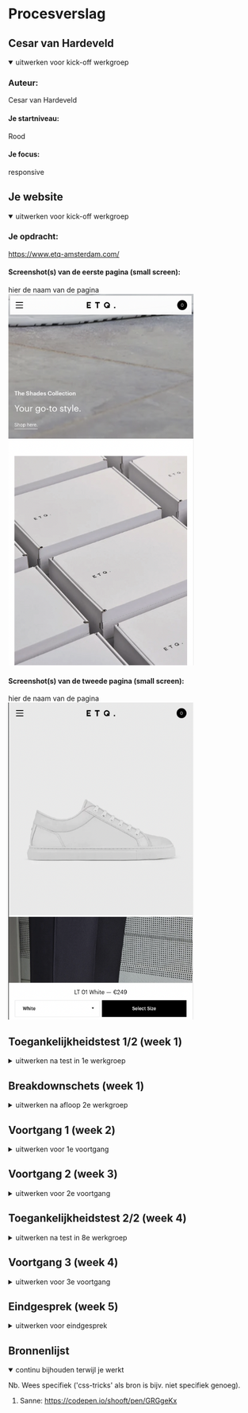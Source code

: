 # Procesverslag

## Cesar van Hardeveld

<details open>
  <summary>uitwerken voor kick-off werkgroep</summary>

### Auteur:

Cesar van Hardeveld

#### Je startniveau:

Rood

#### Je focus:

responsive

</details>

## Je website

<details open>
  <summary>uitwerken voor kick-off werkgroep</summary>

### Je opdracht:

https://www.etq-amsterdam.com/

#### Screenshot(s) van de eerste pagina (small screen):

hier de naam van de pagina  
 <img src="readme-images/1.png" width="375px" alt="etq home">

#### Screenshot(s) van de tweede pagina (small screen):

hier de naam van de pagina  
 <img src="readme-images/3.png" width="375px" alt="etq white shoe">

</details>

## Toegankelijkheidstest 1/2 (week 1)

<details>
  <summary>uitwerken na test in 1e werkgroep</summary>

### Bevindingen

De letters zijn vaak erg klein en moeilijk te lezen zelfs wanneer je geen handicaps hebt

#### Screenreader

homepage titels voor story leest hij niet
schoenen in carrousel is “link”

dit is makkelijk op te lossen door deze op een semantische manier in de website te verwerken.

#### Muis en Toetsenbord

dropdown van kleuren zegt niet zo veel hierom moet je veel klikken voor je weet wat je favoriete kleur is.

een voorvertoning van de kleur laten zien

#### Motoriek (shocks, elastiekjes)

veel buttons zijn erg klein.

misschien een idee om de buttons te vergtoren in een bepaalde modus

#### Visueel (brillen, contrast, kleurenblind, dark/light).

Te klein lettertype en of je moet inzoomen
shoppingbag is klein.
er kleine cursor
geen Dark mode

Al deze dingen kunnen vergroot worden en een darkmode is natuurlijk ook totaal geen verkeerde keuzen.

</details>

## Breakdownschets (week 1)

<details>
  <summary>uitwerken na afloop 2e werkgroep</summary>

### de home pagina:

  <img src="readme-images/breakdown-1.png" width="375px" alt="omschrijving van de pagina">

### de product pagina:

  <img src="readme-images/breakdown-shoe.png" width="375px" alt="omschrijving van de pagina">

### dynamisch deel (bijv menu):

  <img src="readme-images/breakdown-3.png" width="375px" alt="breakdown van een dynamisch deel">
</details>

## Voortgang 1 (week 2)

<details>
  <summary>uitwerken voor 1e voortgang</summary>

### Stand van zaken

De breakdown schetsen waren moeilijk en helemaal om dit vervolgens te vertalen naar html code was een challenge maar ik merkte wel dat het hielp om op deze manier een overzicht te krijgen.

### Agenda voor meeting

samen met je groepje opstellen

| Nensi          | Lichelle        | Syarah            | Linsey  | Cesar           |
| -------------- | --------------- | ----------------- | ------- | --------------- |
| css selectoren | Breakdownschets | breakdown schets, | afwezig | Breakdownschets |
|                |                 | basic html vragen |         |                 |
| ...            | ...             | ...               | ...     | ...             |

### Verslag van meeting

hier na afloop snel de uitkomsten van de meeting vastleggen

- Ik kan nog wat beter aan mijn breakdownschetsen werken
- Ik mis hier en daar wat duidelijkheid
- Misschien is mijn website moeilijker dan gedacht

</details>

## Voortgang 2 (week 3)

<details>
  <summary>uitwerken voor 2e voortgang</summary>

### Stand van zaken

Ik heb een begin gemaakt met de CSS en html mijn menu is al af en ik ben begonnen aan de footer

### Agenda voor meeting

samen met je groepje opstellen

| Nensi        | Lichelle    | Syarah      | Linsey      | Cesar      |
| ------------ | ----------- | ----------- | ----------- | ---------- |
| menu styling | geen vragen | Css-styling | geen vragen | lettertype |
|              |             |             |             |            |
| ...          | ...         | ...         | ...         | ...        |

### Verslag van meeting

hier na afloop snel de uitkomsten van de meeting vastleggen

- misschien had ik beter nog niet aan mijn css kunnen werken want ik heb hier en daar wat html fouten gemaakt waardoor ik mijn selectoren weer allemaal opnieuw moet maken.

</details>

## Toegankelijkheidstest 2/2 (week 4)

<details>
  <summary>uitwerken na test in 8e werkgroep</summary>

### Bevindingen

Het tabben tussen alle interactieve items gaat goed. Wel wordt er getabt over het hamburger menu ondanks deze op display none staat. Ik weet dus niet helemaal hoe ik het anders moet oplossen.

#### Screenreader

De screenreader werkt prima op de website. Wat ik wel nog vaak mis is beschrijvingen van linkjes, afbeeldingen en knoppen maar de volgorde waarin mijn html staat is wel goed.

#### Muis en Toetsenbord

De padding rondom de knoppen zijn een beetje te klein waarom de gebruiker soms erg nauwkeurig moet klikken.

Om dit op te lossen heb ik de padding omhoog gehaald.

#### Motoriek (shocks, elastiekjes)

Ook hier waaren eigenlijk sommige elementen erg klein en moeilijk te klikken helemaal op de telefoon.

De paddings zijn allemaal iets vergroot.

#### Visueel (brillen, contrast, kleurenblind, dark/light).

De teksten waren erg moeilijk te lezen maar om dit op te lossen is het mogelijk de website een stuk in te zoemen en deze teksten weer duidelijk zichtbaar te maken.

</details>

## Voortgang 3 (week 4)

<details>
  <summary>uitwerken voor 3e voortgang</summary>

### Stand van zaken

hier dit ging goed & dit was lastig (neem ook screenshots op van delen van je website en code)

### Agenda voor meeting

samen met je groepje opstellen

| Nensi             | Lichelle      | Syarah              | Linsey | Cesar            |
| ----------------- | ------------- | ------------------- | ------ | ---------------- |
| scrollen homepage | side menu en  | css-styling menu en | ...    | html en dropdown |
|                   | detail-pagina | detail-pagina       |        | list footer      |
| ...               | ...           | ...                 | ...    | ...              |

### Verslag van meeting

hier na afloop snel de uitkomsten van de meeting vastleggen

- gellukkig zat ik op de goede richting met mijn dropdown footer menu en heb ik eigenlijk de html en css helemaal goed opgebouwd.
- Het gaat ook best makkelijk worden om dit goed uit te werken met javascript.

</details>

## Eindgesprek (week 5)

<details>
  <summary>uitwerken voor eindgesprek</summary>

<img src="readme-images/result-1.png" width="375px" alt="uitomst opdracht 1">

### Dit ging goed/Heb ik geleerd:

Het is erg goed gegaan om de mobiele en de desktop variant eigenlijk bijna compleet na te bootsen bij de home-page. De websites zijn bijna identiek

### Dit was lastig/Dit is me niet gelukt:

Het is helaas niet zo goed gelukt om alle interacties na te maken die de website heeft en om de website optimaal gebruikersvriendelijk te maken voor de mensen met bijvoorbeeld minder goed zicht.

<img src="readme-images/result-2.png" width="375px" alt="uitomst opdracht 1">

### Dit ging goed/Heb ik geleerd:

De detail pagina voor schoenen bleken een stuk moeilijker na te maken dan ik dacht en met alle interacties die plaats moesten vinden werd het nog moeilijker. Echter is het me wel bijna gelukt dit na te maken.

### Dit was lastig/Dit is me niet gelukt:

<img src="readme-images/result-3.png" width="375px" alt="uitomst opdracht 1">

### Dit ging goed/Heb ik geleerd:

De desktop variant is ook bijna gelijk aan de variant van ETQ. De lettertypes komen niet helemaal overeen met het dikgedrukte omdat dit een betaald lettertype is.

### Dit was lastig/Dit is me niet gelukt:

Waar ik erg veel moeite mee had was het namaken van de carrousel met javascript en ik heb dit hierom niet helemaal na gemaakt.

<img src="readme-images/result-4.png" width="375px" alt="uitomst opdracht 1">

### Dit ging goed/Heb ik geleerd:

Deze pagina was super ingewikkeld. Ik had al mijn html gemaakt op basis van de mobiele versie maar toen ik later de website groot maakte kwam ik er achter dat er veel ineens naast elkaar moest staan i.p.v onder elkaar zoals op de mobiele versie. Hierom moest ik extra sections toevoegen en elke keer weer mijn stijling hierop aanpassen.

### Dit was lastig/Dit is me niet gelukt:

Het is mij niet gelukt om de desktop variant van deze pagina compleet na te maken er zijn hier een daar wat kleine verschillen wanneer het op een grote monitor wordt bekeken.

</details>

## Bronnenlijst

<details open>
  <summary>continu bijhouden terwijl je werkt</summary>

Nb. Wees specifiek ('css-tricks' als bron is bijv. niet specifiek genoeg).

1. Sanne: https://codepen.io/shooft/pen/GRGgeKx

</details>
